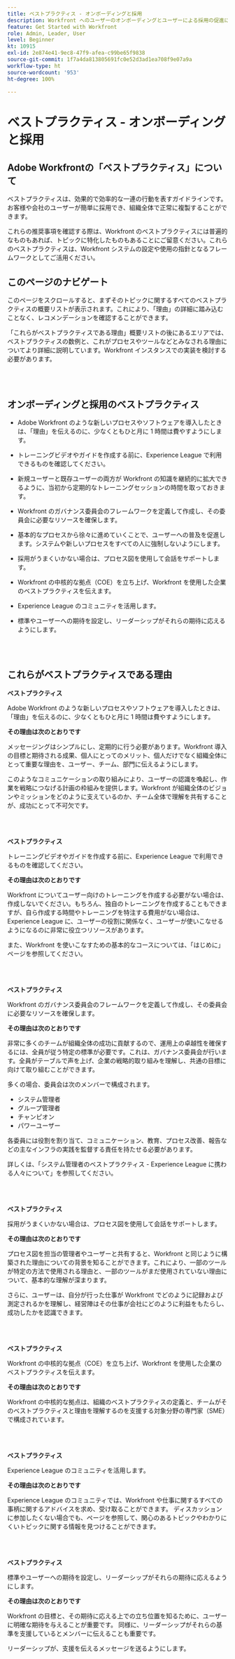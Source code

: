 ```yaml
---
title: ベストプラクティス - オンボーディングと採用
description: Workfront へのユーザーのオンボーディングとユーザーによる採用の促進について、Adobe Workfront のエキスパートが推奨するベストプラクティスを確認します。
feature: Get Started with Workfront
role: Admin, Leader, User
level: Beginner
kt: 10915
exl-id: 2e874e41-9ec8-47f9-afea-c99be65f9838
source-git-commit: 1f7a4da813805691fc0e52d3ad1ea708f9e07a9a
workflow-type: ht
source-wordcount: '953'
ht-degree: 100%

---
```


# ベストプラクティス - オンボーディングと採用

## Adobe Workfrontの「ベストプラクティス」について

ベストプラクティスは、効果的で効率的な一連の行動を表すガイドラインです。お客様や会社のユーザーが簡単に採用でき、組織全体で正常に複製することができます。

これらの推奨事項を確認する際は、Workfront のベストプラクティスには普遍的なものもあれば、トピックに特化したものもあることにご留意ください。これらのベストプラクティスは、Workfront システムの設定や使用の指針となるフレームワークとしてご活用ください。

## このページのナビゲート

このページをスクロールすると、まずそのトピックに関するすべてのベストプラクティスの概要リストが表示されます。これにより、「理由」の詳細に踏み込むことなく、レコメンデーションを確認することができます。

「これらがベストプラクティスである理由」概要リストの後にあるエリアでは、ベストプラクティスの数例と、これがプロセスやツールなどとみなされる理由についてより詳細に説明しています。Workfront インスタンスでの実装を検討する必要があります。

</br>
</br>

## オンボーディングと採用のベストプラクティス

* Adobe Workfront のような新しいプロセスやソフトウェアを導入したときは、「理由」を伝えるのに、少なくともひと月に 1 時間は費やすようにします。

* トレーニングビデオやガイドを作成する前に、Experience League で利用できるものを確認してください。

* 新規ユーザーと既存ユーザーの両方が Workfront の知識を継続的に拡大できるように、当初から定期的なトレーニングセッションの時間を取っておきます。

* Workfront のガバナンス委員会のフレームワークを定義して作成し、その委員会に必要なリソースを確保します。

* 基本的なプロセスから徐々に進めていくことで、ユーザーへの普及を促進します。システムや新しいプロセスをすべての人に強制しないようにします。

* 採用がうまくいかない場合は、プロセス図を使用して会話をサポートします。

* Workfront の中核的な拠点（COE）を立ち上げ、Workfront を使用した企業のベストプラクティスを伝えます。

* Experience League のコミュニティを活用します。

* 標準やユーザーへの期待を設定し、リーダーシップがそれらの期待に応えるようにします。

</br>
</br>


## これらがベストプラクティスである理由

**ベストプラクティス**

Adobe Workfront のような新しいプロセスやソフトウェアを導入したときは、「理由」を伝えるのに、少なくともひと月に 1 時間は費やすようにします。

**その理由は次のとおりです**

メッセージングはシンプルにし、定期的に行う必要があります。Workfront 導入の目標と期待される成果、個人にとってのメリット、個人だけでなく組織全体にとって重要な理由を、ユーザー、チーム、部門に伝えるようにします。

このようなコミュニケーションの取り組みにより、ユーザーの認識を喚起し、作業を戦略につなげる計画の枠組みを提供します。Workfront が組織全体のビジョンやミッションをどのように支えているのか、チーム全体で理解を共有することが、成功にとって不可欠です。

</br>
</br>

**ベストプラクティス**

トレーニングビデオやガイドを作成する前に、Experience League で利用できるものを確認してください。

**その理由は次のとおりです**

Workfront についてユーザー向けのトレーニングを作成する必要がない場合は、作成しないでください。もちろん、独自のトレーニングを作成することもできますが、自ら作成する時間やトレーニングを特注する費用がない場合は、Experience League に、ユーザーの役割に関係なく、ユーザーが使いこなせるようになるのに非常に役立つリソースがあります。

また、Workfront を使いこなすための基本的なコースについては、「はじめに」ページを参照してください。

</br>
</br>

**ベストプラクティス**

Workfront のガバナンス委員会のフレームワークを定義して作成し、その委員会に必要なリソースを確保します。

**その理由は次のとおりです**

非常に多くのチームが組織全体の成功に貢献するので、運用上の卓越性を確保するには、全員が従う特定の標準が必要です。これは、ガバナンス委員会が行います。全員がテーブルで声を上げ、企業の戦略的取り組みを理解し、共通の目標に向けて取り組むことができます。

多くの場合、委員会は次のメンバーで構成されます。

* システム管理者
* グループ管理者
* チャンピオン
* パワーユーザー


各委員には役割を割り当て、コミュニケーション、教育、プロセス改善、報告などの主なインフラの実践を監督する責任を持たせる必要があります。

詳しくは、「システム管理者のベストプラクティス - Experience League に携わる人々について」を参照してください。

</br>
</br>

**ベストプラクティス**

採用がうまくいかない場合は、プロセス図を使用して会話をサポートします。

**その理由は次のとおりです**

プロセス図を担当の管理者やユーザーと共有すると、Workfront と同じように構築された理由についての背景を知ることができます。これにより、一部のツールが特定の方法で使用される理由と、一部のツールがまだ使用されていない理由について、基本的な理解が深まります。

さらに、ユーザーは、自分が行った仕事が Workfront でどのように記録および測定されるかを理解し、経営陣はその仕事が会社にどのように利益をもたらし、成功したかを認識できます。

</br>
</br>

**ベストプラクティス**

Workfront の中核的な拠点（COE）を立ち上げ、Workfront を使用した企業のベストプラクティスを伝えます。

**その理由は次のとおりです**

Workfront の中核的な拠点は、組織のベストプラクティスの定義と、チームがそのベストプラクティスと理由を理解するのを支援する対象分野の専門家（SME）で構成されています。

</br>
</br>

**ベストプラクティス**

Experience League のコミュニティを活用します。

**その理由は次のとおりです**

Experience League のコミュニティでは、Workfront や仕事に関するすべての事柄に関するアドバイスを求め、受け取ることができます。 ディスカッションに参加したくない場合でも、ページを参照して、関心のあるトピックやわかりにくいトピックに関する情報を見つけることができます。

</br>
</br>


**ベストプラクティス**

標準やユーザーへの期待を設定し、リーダーシップがそれらの期待に応えるようにします。

**その理由は次のとおりです**

Workfront の目標と、その期待に応える上での立ち位置を知るために、ユーザーに明確な期待を与えることが重要です。 同様に、リーダーシップがそれらの基準を支援しているとメンバーに伝えることも重要です。


リーダーシップが、支援を伝えるメッセージを送るようにします。
